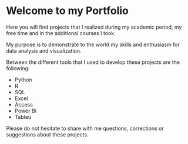 # Welcome to my Portfolio

Here you will find projects that I realized during my academic period, my free time and in the additional courses I took.

My purpose is to demonstrate to the world my skills and enthusiasm for data analysis and visualization.

Between the different tools that I used to develop these projects are the following:

 - Python
 - R
 - SQL
 - Excel
 - Access
 - Power Bi
 - Tableu

Please do not hesitate to share with me questions, corrections or suggestions about these projects. 
